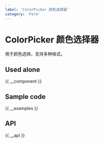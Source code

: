 ```yaml
---
label: 'ColorPicker 颜色选择器'
category: 'Form'
---
```


# ColorPicker 颜色选择器

用于颜色选择，支持多种格式。

## Used alone

{{ __component }}

## Sample code

{{ __examples }}

## API

{{ __api }}
